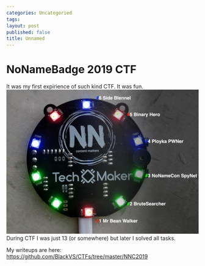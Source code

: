 ```yaml
---
categories: Uncategoried
tags: 
layout: post
published: false
title: Unnamed
---
```

# NoNameBadge 2019 CTF

It was my first expirience of such kind CTF.
It was fun.
![Badge2019](../images/NNC2019/badge2019.jpg)
During CTF I was just 13 (or somewhere) but later I solved all tasks.

My writeups are here: https://github.com/BlackVS/CTFs/tree/master/NNC2019


